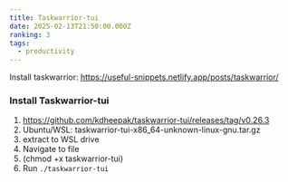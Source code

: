```yaml
---
title: Taskwarrior-tui
date: 2025-02-13T21:50:00.000Z
ranking: 3
tags:
  - productivity
---
```

Install taskwarrior:  <https://useful-snippets.netlify.app/posts/taskwarrior/>

### Install Taskwarrior-tui

1. https://github.com/kdheepak/taskwarrior-tui/releases/tag/v0.26.3
2. Ubuntu/WSL: taskwarrior-tui-x86_64-unknown-linux-gnu.tar.gz
3. extract to WSL drive
4. Navigate to file
5. (chmod +x taskwarrior-tui)
6. Run `./taskwarrior-tui`
